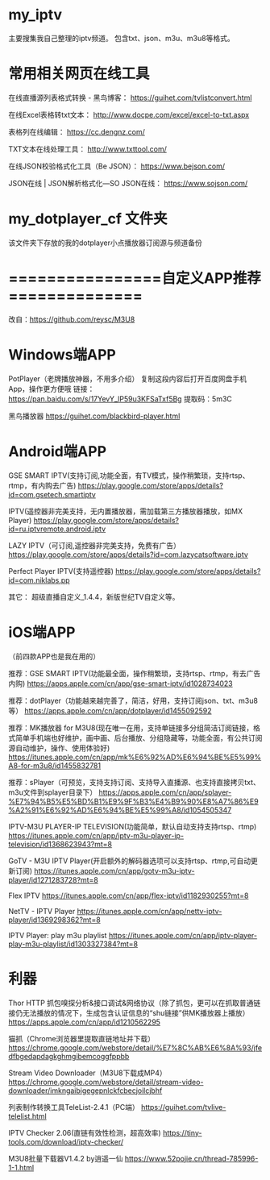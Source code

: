 # my_iptv
主要搜集我自己整理的iptv频道。
包含txt、json、m3u、m3u8等格式。

# 常用相关网页在线工具
在线直播源列表格式转换 - 黑鸟博客：
https://guihet.com/tvlistconvert.html

在线Excel表格转txt文本：
http://www.docpe.com/excel/excel-to-txt.aspx

表格列在线编辑：
https://cc.dengnz.com/

TXT文本在线处理工具：
http://www.txttool.com/

在线JSON校验格式化工具（Be JSON）：
https://www.bejson.com/

JSON在线 | JSON解析格式化—SO JSON在线：
https://www.sojson.com/

# my_dotplayer_cf 文件夹
该文件夹下存放的我的dotplayer小点播放器订阅源与频道备份


# ================自定义APP推荐==============

改自：https://github.com/reysc/M3U8

# Windows端APP

PotPlayer（老牌播放神器，不用多介绍）
复制这段内容后打开百度网盘手机App，操作更方便哦
链接：https://pan.baidu.com/s/17YevY_lP59u3KFSaTxf5Bg 提取码：5m3C 

黑鸟播放器
https://guihet.com/blackbird-player.html

# Android端APP

GSE SMART IPTV(支持订阅,功能全面，有TV模式，操作稍繁琐，支持rtsp、rtmp，有内购去广告) 
https://play.google.com/store/apps/details?id=com.gsetech.smartiptv

IPTV(遥控器非完美支持，无内置播放器，需加载第三方播放器播放，如MX Player)
https://play.google.com/store/apps/details?id=ru.iptvremote.android.iptv

LAZY IPTV（可订阅,遥控器非完美支持，免费有广告）
https://play.google.com/store/apps/details?id=com.lazycatsoftware.iptv

Perfect Player IPTV(支持遥控器)
https://play.google.com/store/apps/details?id=com.niklabs.pp

其它：
超级直播自定义_1.4.4，新版世纪TV自定义等。

# iOS端APP
（前四款APP也是我在用的）

推荐：GSE SMART IPTV(功能最全面，操作稍繁琐，支持rtsp、rtmp，有去广告内购)
https://apps.apple.com/cn/app/gse-smart-iptv/id1028734023

推荐：dotPlayer（功能越来越完善了，简洁，好用，支持订阅json、txt、m3u8等）
https://apps.apple.com/cn/app/dotplayer/id1455092592

推荐：MK播放器 for M3U8(现在唯一在用，支持单链接多分组简洁订阅链接，格式简单手机端也好维护，画中画、后台播放、分组隐藏等，功能全面，有公共订阅源自动维护，操作、使用体验好)
https://itunes.apple.com/cn/app/mk%E6%92%AD%E6%94%BE%E5%99%A8-for-m3u8/id1455832781

推荐：sPlayer（可预览，支持支持订阅、支持导入直播源、也支持直接拷贝txt、m3u文件到splayer目录下）
https://apps.apple.com/cn/app/splayer-%E7%94%B5%E5%BD%B1%E9%9F%B3%E4%B9%90%E8%A7%86%E9%A2%91%E6%92%AD%E6%94%BE%E5%99%A8/id1054505347

IPTV-M3U PLAYER-IP TELEVISION(功能简单，默认自动支持支持rtsp、rtmp)
https://itunes.apple.com/cn/app/iptv-m3u-player-ip-television/id1368623943?mt=8

GoTV - M3U IPTV Player(开启额外的解码器选项可以支持rtsp、rtmp,可自动更新订阅)
https://itunes.apple.com/cn/app/gotv-m3u-iptv-player/id1271283728?mt=8

Flex IPTV
https://itunes.apple.com/cn/app/flex-iptv/id1182930255?mt=8

NetTV - IPTV Player
https://itunes.apple.com/cn/app/nettv-iptv-player/id1369298362?mt=8

IPTV Player: play m3u playlist
https://itunes.apple.com/cn/app/iptv-player-play-m3u-playlist/id1303327384?mt=8

# 利器

Thor HTTP 抓包嗅探分析&接口调试&网络协议（除了抓包，更可以在抓取普通链接仍无法播放的情况下，生成包含认证信息的“shu链接”供MK播放器上播放）
https://apps.apple.com/cn/app/id1210562295

猫抓（Chrome浏览器里提取直链地址并下载）
https://chrome.google.com/webstore/detail/%E7%8C%AB%E6%8A%93/jfedfbgedapdagkghmgibemcoggfppbb

Stream Video Downloader（M3U8下载成MP4）
https://chrome.google.com/webstore/detail/stream-video-downloader/imkngaibigegepnlckfcbecjoilcjbhf

列表制作转换工具TeleList-2.4.1（PC端）
https://guihet.com/tvlive-telelist.html

IPTV Checker 2.06(直链有效性检测，超高效率)
https://tiny-tools.com/download/iptv-checker/

M3U8批量下载器V1.4.2 by逍遥一仙
https://www.52pojie.cn/thread-785996-1-1.html

